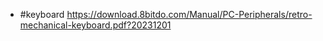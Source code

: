 - #keyboard https://download.8bitdo.com/Manual/PC-Peripherals/retro-mechanical-keyboard.pdf?20231201